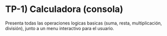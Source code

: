 # TP-1) Calculadora (consola)

Presenta todas las operaciones logicas basicas (suma, resta, multiplicación, división), junto a un menu interactivo para el usuario.
